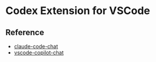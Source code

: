 # Codex Extension for VSCode

## Reference

- [claude-code-chat](https://github.com/andrepimenta/claude-code-chat)
- [vscode-copilot-chat](https://github.com/microsoft/vscode-copilot-chat)
